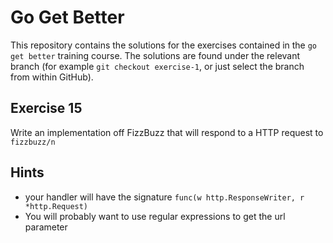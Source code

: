 # Go Get Better

This repository contains the solutions for the exercises contained in the
`go get better` training course. The solutions are found under the relevant
branch (for example `git checkout exercise-1`, or just select the branch from
within GitHub).

## Exercise 15

Write an implementation off FizzBuzz that will respond to a HTTP request to 
`fizzbuzz/n`

## Hints

  * your handler will have the signature 
    `func(w http.ResponseWriter, r *http.Request)`
  * You will probably want to use regular expressions to get the url parameter
